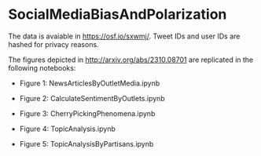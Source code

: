 # SocialMediaBiasAndPolarization

The data is avaiable in https://osf.io/sxwmj/. Tweet IDs and user IDs are hashed for privacy reasons.

The figures depicted in http://arxiv.org/abs/2310.08701 are replicated in the following notebooks:

  - Figure 1: NewsArticlesByOutletMedia.ipynb
  
  - Figure 2: CalculateSentimentByOutlets.ipynb
  
  - Figure 3: CherryPickingPhenomena.ipynb
  
  - Figure 4: TopicAnalysis.ipynb
  
  - Figure 5: TopicAnalysisByPartisans.ipynb
